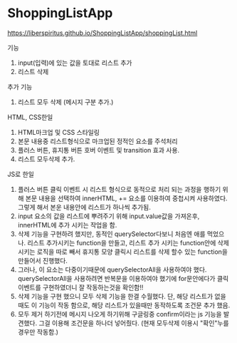 # ShoppingListApp

https://liberspiritus.github.io/ShoppingListApp/shoppingList.html

기능

1. input(입력)에 있는 값을 토대로 리스트 추가
2. 리스트 삭제

추가 기능

1. 리스트 모두 삭제 (메시지 구분 추가.)

HTML, CSS한일

1. HTML마크업 및 CSS 스타일링
2. 본문 내용중 리스트형식으로 마크업된 정적인 요소를 주석처리
3. 플러스 버튼, 휴지통 버튼 호버 이벤트 및 transition 효과 사용.
4. 리스트 모두삭제 추가.

JS로 한일

1. 플러스 버튼 클릭 이벤트 시
   리스트 형식으로 동적으로 처리 되는 과정을 행하기 위해
   본문 내용을 선택하여 innerHTML, += 요소를 이용하여 중첩시켜 사용하였다.
   그렇게 해서 본운 내용안에 리스트가 하나씩 추가됨.
2. input 요소의 값을 리스트에 뿌려주기 위해 input.value값을 가져온후, innerHTML에 추가 시키는 작업을 함.
3. 삭제 기능을 구현하려 했지만, 동적인 querySelector다보니 처음엔 애를 먹었으나.
   리스트 추가시키는 function을 만들고, 리스트 추가 시키는 function안에 삭제 시키는 로직을 따로 빼서 휴지통 모양 클릭시 리스트를 삭제 할수 있는 function을 만들어서 진행했다.
4. 그러나, 이 요소는 다중이기때문에 querySelectorAll을 사용하여야 했다.
   querySelectorAll을 사용하려면 반복문을 이용하여야 했기에 for문안에다가 클릭이벤트를 구현하였더니 잘 작동하는것을 확인함!!
5. 삭제 기능을 구현 했으니 모두 삭제 기능을 한결 수월했다.
   단, 해당 리스트가 없을때도 이 기능이 작동 함으로, 해당 리스트가 있을때만 동작하도록 조건문 추가 했음.
6. 모두 제거 하기전에 메시지 나오게 하기위해 구글링중 confirm이라는 js 기능을 발견했다.
   그걸 이용해 조건문을 하나더 넣어줬다. (현재 모두삭제 이용시 "확인"누를경우만 작동함.)
